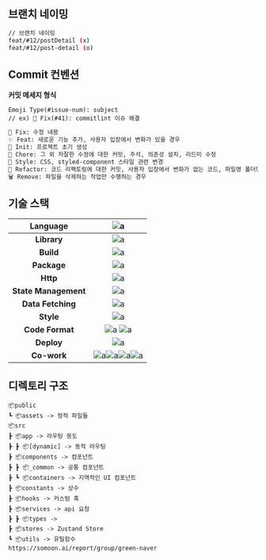 ## 브랜치 네이밍

```bash
// 브랜치 네이밍
feat/#12/postDetail (x)
feat/#12/post-detail (o)
```

## Commit 컨벤션

**커밋 메세지 형식**

```
Emoji Type(#issue-num): subject
// ex) 🚨 Fix(#41): commitlint 이슈 해결
```

```bash
🚨 Fix: 수정 내용
✨ Feat: 새로운 기능 추가, 사용자 입장에서 변화가 있을 경우
🎉 Init: 프로젝트 초기 생성
📝 Chore: 그 외 자잘한 수정에 대한 커밋, 주석, 의존성 설치, 리드미 수정
💄 Style: CSS, styled-component 스타일 관련 변경
🔨 Refactor: 코드 리팩토링에 대한 커밋, 사용자 입장에서 변화가 없는 코드, 파일명 폴더명 변경 및 이동
🗑️ Remove: 파일을 삭제하는 작업만 수행하는 경우
```

## 기술 스택

|       Language       |                                                                                                                                         ![a](https://img.shields.io/badge/TypeScript-3178C6?style=flat-square&logo=typescript&logoColor=white)                                                                                                                                         |
| :------------------: | :------------------------------------------------------------------------------------------------------------------------------------------------------------------------------------------------------------------------------------------------------------------------------------------------------------------------------------------------------------------------------------: |
|     **Library**      |                                                                                                                                            ![a](https://img.shields.io/badge/Next.js-white?style=flat-square&logo=Next.js&logoColor=black)                                                                                                                                             |
|      **Build**       |                                                                                                                                                ![a](https://img.shields.io/badge/SWC-white?style=flat-square&logo=SWC&logoColor=black)                                                                                                                                                 |
|     **Package**      |                                                                                                                                               ![a](https://img.shields.io/badge/pnpm-F69220?style=flat-square&logo=pnpm&logoColor=black)                                                                                                                                               |
|       **Http**       |                                                                                                                                              ![a](https://img.shields.io/badge/axios-5A29E4?style=flat-square&logo=axios&logoColor=white)                                                                                                                                              |
| **State Management** |                                                                                                                                            ![a](https://img.shields.io/badge/zustand-4A154B?style=flat-square&logo=zustand&logoColor=white)                                                                                                                                            |
|  **Data Fetching**   |                                                                                                                                       ![a](https://img.shields.io/badge/TanstackQuery-FF4154?style=flat-square&logo=reactquery&logoColor=white)                                                                                                                                        |
|      **Style**       |                                                                                                                                        ![a](https://img.shields.io/badge/TailwindCSS-06B6D4?style=flat-square&logo=TailwindCSS&logoColor=white)                                                                                                                                        |
|   **Code Format**    |                                                                                           ![a](https://img.shields.io/badge/ESlint-4B32C3?style=flat-square&logo=eslint&logoColor=white) ![a](https://img.shields.io/badge/Prettier-F7B93E?style=flat-square&logo=Prettier&logoColor=black)                                                                                            |
|      **Deploy**      |                                                                                                                                             ![a](https://img.shields.io/badge/vercel-000000?style=flat-square&logo=vercel&logoColor=white)                                                                                                                                             |
|     **Co-work**      | ![a](https://img.shields.io/badge/Gather-5865F2?style=flat-square&logo=Gather&logoColor=white)![a](https://img.shields.io/badge/github-181717?style=flat-square&logo=github&logoColor=white)![a](https://img.shields.io/badge/Notion-000000?style=flat-square&logo=notion&logoColor=white)![a](https://img.shields.io/badge/slack-4A154B?style=flat-square&logo=slack&logoColor=white) |

## 디렉토리 구조

```
📦public
┗ 📦assets -> 정적 파일들
📦src
┣ 📦app -> 라우팅 용도
┣ ┣ 📦[dynamic] -> 동적 라우팅
┣ 📦components -> 컴포넌트
┣ ┣ 📦_common -> 공통 컴포넌트
┣ ┗ 📦containers -> 지역적인 UI 컴포넌트
┣ 📦constants -> 상수
┣ 📦hooks -> 커스텀 훅
┣ 📦services -> api 요청
┣ ┣ 📦types ->
┣ 📦stores -> Zustand Store
┗ 📦utils -> 유틸함수
https://somoon.ai/report/group/green-naver
```
